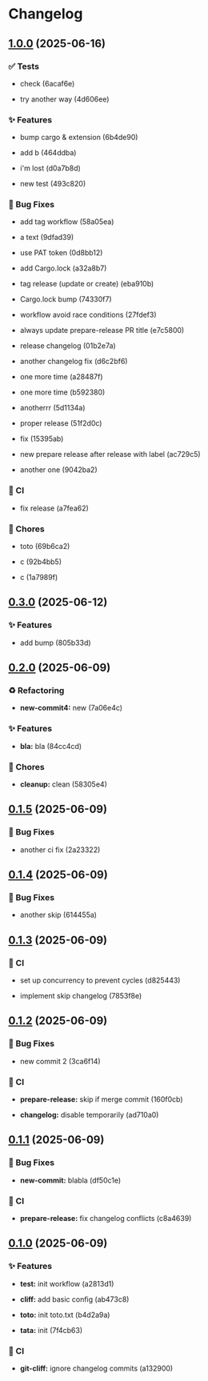 # Changelog

## [1.0.0](https://github.com/[object]/compare/0.3.0...1.0.0) (2025-06-16)


### ✅ Tests


* check (6acaf6e)

* try another way (4d606ee)


### ✨ Features


* bump cargo & extension (6b4de90)

* add b (464ddba)

* i'm lost (d0a7b8d)

* new test (493c820)


### 🐛 Bug Fixes


* add tag workflow (58a05ea)

* a text (9dfad39)

* use PAT token (0d8bb12)

* add Cargo.lock (a32a8b7)

* tag release (update or create) (eba910b)

* Cargo.lock bump (74330f7)

* workflow avoid race conditions (27fdef3)

* always update prepare-release PR title (e7c5800)

* release changelog (01b2e7a)

* another changelog fix (d6c2bf6)

* one more time (a28487f)

* one more time (b592380)

* anotherrr (5d1134a)

* proper release (51f2d0c)

* fix (15395ab)

* new prepare release after release with label (ac729c5)

* another one (9042ba2)


### 👷 CI


* fix release (a7fea62)


### 🔧 Chores


* toto (69b6ca2)

* c (92b4bb5)

* c (1a7989f)


## [0.3.0](https://github.com/[object]/compare/0.2.0...0.3.0) (2025-06-12)


### ✨ Features


* add bump (805b33d)


## [0.2.0](https://github.com/[object]/compare/0.1.5...0.2.0) (2025-06-09)


### ♻️ Refactoring


* **new-commit4:** new (7a06e4c)


### ✨ Features


* **bla:** bla (84cc4cd)


### 🔧 Chores


* **cleanup:** clean (58305e4)


## [0.1.5](https://github.com/[object]/compare/0.1.4...0.1.5) (2025-06-09)


### 🐛 Bug Fixes


* another ci fix (2a23322)


## [0.1.4](https://github.com/[object]/compare/0.1.3...0.1.4) (2025-06-09)


### 🐛 Bug Fixes


* another skip (614455a)


## [0.1.3](https://github.com/[object]/compare/0.1.2...0.1.3) (2025-06-09)


### 👷 CI


* set up concurrency to prevent cycles (d825443)

* implement skip changelog (7853f8e)


## [0.1.2](https://github.com/[object]/compare/0.1.1...0.1.2) (2025-06-09)


### 🐛 Bug Fixes


* new commit 2 (3ca6f14)


### 👷 CI


* **prepare-release:** skip if merge commit (160f0cb)

* **changelog:** disable temporarily (ad710a0)


## [0.1.1](https://github.com/[object]/compare/0.1.0...0.1.1) (2025-06-09)


### 🐛 Bug Fixes


* **new-commit:** blabla (df50c1e)


### 👷 CI


* **prepare-release:** fix changelog conflicts (c8a4639)


## [0.1.0](https://github.com/[object]/compare/...0.1.0) (2025-06-09)


### ✨ Features


* **test:** init workflow (a2813d1)

* **cliff:** add basic config (ab473c8)

* **toto:** init toto.txt (b4d2a9a)

* **tata:** init (7f4cb63)


### 👷 CI


* **git-cliff:** ignore changelog commits (a132900)


